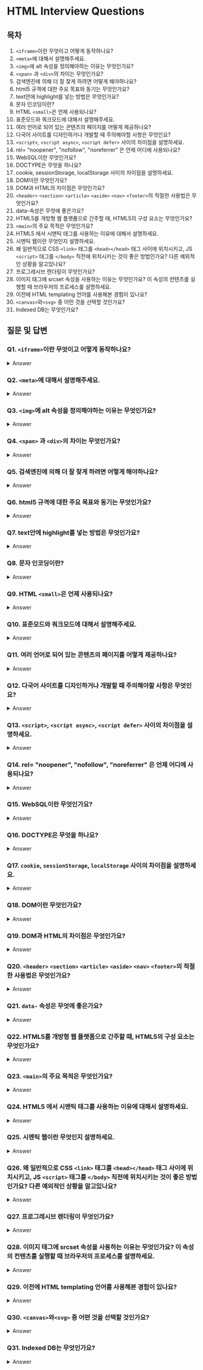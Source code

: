# HTML Interview Questions

## 목차

1. `<iframe>`이란 무엇이고 어떻게 동작하나요?
2. `<meta>`에 대해서 설명해주세요.
3. `<img>`에 alt 속성을 정의해야하는 이유는 무엇인가요?
4. `<span>` 과 `<div>`의 차이는 무엇인가요?
5. 검색엔진에 의해 더 잘 찾게 하려면 어떻게 해야하나요?
6. html5 규격에 대한 주요 목표와 동기는 무엇인가요?
7. text안에 highlight를 넣는 방법은 무엇인가요?
8. 문자 인코딩이란?
9. HTML `<small>`은 언제 사용되나요?
10. 표준모드와 쿼크모드에 대해서 설명해주세요.
11. 여러 언어로 되어 있는 콘텐츠의 페이지를 어떻게 제공하나요?
12. 다국어 사이트를 디자인하거나 개발할 때 주의해야할 사항은 무엇인요?
13. `<script>`, `<script async>`, `<script defer>` 사이의 차이점을 설명하세요.
14. rel= "noopener", "nofollow", "noreferrer" 은 언제 어디에 사용되나요?
15. WebSQL이란 무엇인가요?
16. DOCTYPE은 무엇을 하나요?
17. cookie, sessionStorage, localStorage 사이의 차이점을 설명하세요.
18. DOM이란 무엇인가요?
19. DOM과 HTML의 차이점은 무엇인가요?
20. `<header>` `<section>` `<article>` `<aside>` `<nav>` `<footer>`의 적절한 사용법은 무엇인가요?
21. data-속성은 무엇에 좋은가요?
22. HTML5를 개방형 웹 플랫폼으로 간주할 때, HTML5의 구성 요소는 무엇인가요?
23. `<main>`의 주요 목적은 무엇인가요?
24. HTML5 에서 시맨틱 태그를 사용하는 이유에 대해서 설명하세요.
25. 시멘틱 웹이란 무엇인지 설명하세요.
26. 왜 일반적으로 CSS `<link>` 태그를 `<head></head>` 태그 사이에 위치시키고, JS `<script>` 태그를 `</body>` 직전에 위치시키는 것이 좋은 방법인가요? 다른 예외적인 상황을 알고있나요?
27. 프로그레시브 렌더링이 무엇인가요?
28. 이미지 태그에 srcset 속성을 사용하는 이유는 무엇인가요? 이 속성의 컨텐츠를 실행할 때 브라우저의 프로세스를 설명하세요.
29. 이전에 HTML templating 언어를 사용해본 경험이 있나요?
30. `<canvas>`와`<svg>` 중 어떤 것을 선택할 것인가요?
31. Indexed DB는 무엇인가요?

## 질문 및 답변

### Q1. `<iframe>`이란 무엇이고 어떻게 동작하나요?

<details>
<summary>Answer</summary>

`<iframe>`은 현재 웹페이지에 다른 웹페이지의 문서를 불러와서 삽입하는 태그입니다.

```html
<iframe src="삽입할 페이지 주소" width="너비" height="높이"></iframe>
```

하지만 `<iframe>`은 사용하지 않는 것이 좋습니다.

이유는 아래와 같습니다.

1. 반응협 웹사이트를 구축할 때 불편합니다.
2. 웹 접근성의 저해 요인이 됩니다.

</details>

### Q2. `<meta>`에 대해서 설명해주세요.

<details>
<summary>Answer</summary>

`<meta>`는 문서의 정보를 담고있는 태그입니다.

검색엔진에 의해 검색되는 단어를 지정할 수 있습니다.

```html
<meta name="keyword" content="검색되는 단어" />
```

검색 결과에 표시되는 문자를 지정할 수 있습니다.

```html
<meta name="description" content="검색 결과에 표시되는 단어" />
```

검색 엔진에 의한 검색을 피할 수 있습니다.

- noindex : 웹 크롤러가 수집을 할 때 index 하지 않도록 하는 작업
- nofollow : 웹 크롤러가 수집을 할 때 문서에 링크된 다른 문서를 긁어가는 것을 건너뛴다.

```html
<meta name="robots" content="noindex, nofollow" />
```

</details>

### Q3. `<img>`에 alt 속성을 정의해야하는 이유는 무엇인가요?

<details>
<summary>Answer</summary>

이미지가 렌더링 되지 않았을 때 어떠한 이미지인지 정보를 알려주기 위함입니다.

검색 엔진은 이미지에 대한 정보를 `alt` 속성을 참조합니다.

시각 장애인을 위해 사용되는 스크린리더는 `alt`속성을 읽어줍니다.

</details>

### Q4. `<span>` 과 `<div>`의 차이는 무엇인가요?

<details>
<summary>Answer</summary>

차이는 **element, margin, width, height** 가 있습니다.

`<span>`은 아래와 같습니다.

- inline 요소입니다.
- margin은 좌,우 만 적용됩니다.
- width, height 값이 무시됩니다.

`<div>`은 아래와 같습니다.

- block 요소입니다.
- margin은 상, 하, 좌, 우 적용됩니다.
- width, height 값에 영향을 받습니다.

</details>

### Q5. 검색엔진에 의해 더 잘 찾게 하려면 어떻게 해야하나요?

<details>
<summary>Answer</summary>

`<meta>` 속성에 `keyword`, `description`을 추가하면 됩니다.

```html
<meta name="keyword" content="검색되는 단어" />
<meta name="description" content="검색 결과에 표시되는 단어" />
```

</details>

### Q6. html5 규격에 대한 주요 목표와 동기는 무엇인가요?

<details>
<summary>Answer</summary>

1. 구체적인 문맥요소 : 시멘틱 태그를 사용하여 태그를 구체화한다.
2. 서버와의 연결 : socket등을 이용하여 서버와의 통신을 한다.
3. 오프라인과 저장소 : localStorage, sessionStorage 등
4. 2D/3D 그래픽 효과 : `<canvas>`
5. 멀티미디어 기능 향상 : `<audio>`
6. 다양한 입출력 기능 추가

</details>

### Q7. text안에 highlight를 넣는 방법은 무엇인가요?

<details>
<summary>Answer</summary>

방법은 2가지가 있습니다

1. `<mark>` 를 사용하는 방법

```html
<mark>하이라트를 할 문자입니다.</mark>
```

2. css를 이용하는 방법

```html
<span style="background:yellow">하이라트를 할 문자입니다.</span>
```

</details>

### Q8. 문자 인코딩이란?

<details>
<summary>Answer</summary>

HTML 페이지를 올바르게 렌더링하기 위해 **웹브라우저에게 사용할 문자열을 알려주는 것**입니다.

```html
<meta charset="UTF-8" />
```

</details>

### Q9. HTML `<small>`은 언제 사용되나요?

<details>
<summary>Answer</summary>

`<small>`은 저작권, 회사소개, 약관 등에 사용됩니다.

</details>

### Q10. 표준모드와 쿼크모드에 대해서 설명해주세요.

<details>
<summary>Answer</summary>

웹 브라우저는 **표준모드와 쿼크모드** 두 가지 렌더링 모드가 있습니다.

브라우저는 선언된 **DOCTYPE**에 따라 렌더링할 모드를 결정하는데 이를 **doctype switching**이라고합니다.

표준모드는 하위호환성을 배재하고 현재 표준 형식만을 인정하는 렌더링 모드입니다.

쿼크모드는 하위호한성을 유지하기위해 현재 표준에 어긋나는 형식을 지원하는 렌더링 모드입니다.

</details>

### Q11. 여러 언어로 되어 있는 콘텐츠의 페이지를 어떻게 제공하나요?

<details>
<summary>Answer</summary>

1. 클라이언트는 헤더에 `accept-language` 속성을 이용하여 기본 언어에 대한 설정 정보를 서버로 요청합니다.

2. 응답받은 서버는 이 정보를 사용하여 해당 언어가 제공 가능한 경우, 클라이언트로 해당 언어 버전의 문서를 반환합니다.

3. 클라이언트는 반환된 문서를 보여줍니다.

</details>

### Q12. 다국어 사이트를 디자인하거나 개발할 때 주의해야할 사항은 무엇인요?

<details>
<summary>Answer</summary>

1. html lang 속성을 사용합니다.
2. 국가/언어를 쉽게 변경할 수 있도록 디자인합니다.
3. 날짜와 통화 형식을 고려합니다.
4. 텍스트를 포함한 이미지를 사용하지 않습니다.
5. 국가마다 단어를 표현하는 글자 수를 고려하여 레이아웃이 깨지지 않도록 디자인합니다.

</details>

### Q13. `<script>`, `<script async>`, `<script defer>` 사이의 차이점을 설명하세요.

<details>
<summary>Answer</summary>

`<script>`는 HTML 파싱을 중단하고 스크립트를 실행한다. 실행이 완료되면 HTML 파싱을 재시작합니다.

`<script async>`는 HTML과 Script를 비동기적으로 가져오며, 실행이 가능할 때 즉시 실행됩니다.

스크립트가 다른 페이지의 스크립트들과 독립적일 때 사용하면 좋습니다.

`<script defer>`는 `<script async>`와 같이 HTML과 Script를 비동기적으로 가져오지만, 페이지가 모두 로드된 후에 실행됩니다.

</details>

### Q14. rel= "noopener", "nofollow", "noreferrer" 은 언제 어디에 사용되나요?

<details>
<summary>Answer</summary>

`noopener`은 보안을 위한 속성입니다.

`target = _blank`인 링크를 클릭하면 새 탭에서 페이지가 열립니다.

이 때 열린 쪽에서 자바스크립트를 이용(`window.opener`)하면 window 객체에 접근할 수 있게 됩니다. 이러한 접근으로 인하여 악의적으로 사용되는 것을 방지하기 위해 쓰입니다.

`nofollow`은 검색 엔진이 해당 링크를 크롤링하지 않기 위한 속성입니다.

일반적으로 댓글 또는 포럼의 링크에서 사용됩니다.

`noreferrer`은 현재 요청이 어디에서 왔는지 감추는 속성입니다.

요청을 받는 쪽에서 해당 요청이 어디에서 왔는지를 알 필요가 없을 때 사용됩니다.

</details>

### Q15. WebSQL이란 무엇인가요?

<details>
<summary>Answer</summary>

WebSQL 구조적이고 체계화된 관계형 데이터를 저장하는데 쓰이는 DB입니다.

현재는 독립 구현체의 부족으로 인해 사용되지 않습니다.

</details>

### Q16. DOCTYPE은 무엇을 하나요?

<details>
<summary>Answer</summary>

DOCTYPE은 Document Type의 약자입니다.

DTD(Document Type Definition)을 통해 현재의 웹 문서가 어떠한 HTML 버전으로 작성되어있는지 웹 브라우저에게 전달하는 역할을 합니다.

</details>

### Q17. `cookie`, `sessionStorage`, `localStorage` 사이의 차이점을 설명하세요.

<details>
<summary>Answer</summary>

`cookie`는 클라이언트, 서버에 의해 생성되며 수동으로 만료기간을 설정할 수 있습니다.

`sessionStorage`는 클라이언트에 의해 생성되며 탭을 닫을 때 만료됩니다.

`localStorage`는 클라이언트에 의해 생성되며 영구적으로 보존됩니다.

</details>

### Q18. DOM이란 무엇인가요?

<details>
<summary>Answer</summary>

DOM은 HTML문서에 대한 인터페이스입니다.

- 페이지의 콘텐츠 및 구조와 스타일 접근 및 조작을 할 수 있는 API를 제공합니다.

</details>

### Q19. DOM과 HTML의 차이점은 무엇인가요?

<details>
<summary>Answer</summary>

DOM은 HTML을 이용하여 실제로 화면에 나타내는 인터페이스입니다.

- HTML 문서의 내용과 구조 -> 객체모델로 변환 -> 다양한 프로그램에서 사용 방식입니다.

HTML은 최초의 화면을 그릴 때 사용하는 설계도와 비슷합니다.

- 화면에 보이고자하는 모양과 구조를 문서로 단순한 텍스트로 구성하여 만드는 것입니다.

</details>

### Q20. `<header>` `<section>` `<article>` `<aside>` `<nav>` `<footer>`의 적절한 사용법은 무엇인가요?

<details>
<summary>Answer</summary>

`<header>` : 제목

`<section>` : 본문의 종류 (ex: 연애, 뉴스 등과 같은 대분류)

`<article>` : 본문 실질적인 내용

`<aside>` : 본문 이외의 내용

`<nav>` : 메뉴

`<footer>` : 회사소개, 저작권 등

</details>

### Q21. `data-` 속성은 무엇에 좋은가요?

<details>
<summary>Answer</summary>

`data-`는 특정한 데이터를 DOM요소에 저장해두기 위해 사용됩니다.

이전과 같이 hidden으로 태그를 숨겨두고 데이터를 저장할 필요가 없습니다.

그로 인한 장점은 아래와 같습니다.

1. HTML 스크립트가 훨씬 간결해졌습니다.
2. HTML 요소에 여러 `data-`속성을 동시에 사용할 수 있습니다.

요즘에는, `data-` 속성을 사용하는 것을 권장하지 않습니다. 그 이유 중 하나는 사용자가 브라우저의 inspect 기능를 사용하여 데이터 속성을 쉽게 수정할 수 있다는 것입니다.

데이터 모델은 JavaScript 자체에 더 잘 저장되며, 라이브러리나 프레임워크의 데이터 바인딩을 통해 DOM을 업데이트된 상태로 유지하는 것이 더 낫습니다.

</details>

### Q22. HTML5를 개방형 웹 플랫폼으로 간주할 때, HTML5의 구성 요소는 무엇인가요?

<details>
<summary>Answer</summary>

1. 의미 - 콘텐츠를 보다 더 정확하게 설명할 수 있도록 허용합니다.
2. 연결 - 새롭고 혁신적인 방법으로 서버와 통신할 수 있도록 허용합니다.
3. 오프라인과 저장소 - 웹 페이지가 클라이언트 측에서 데이터를 로컬로 저장하여, 오프라인에서보다 효율적으로 작동하도록 허용합니다.
4. 멀티미디어 - 개방형 웹에서 비디오와 오디오를 일급으로 만듭니다.
5. 2D/3D 그래픽과 효과 - 훨씬 다양한 프레젠테이션 옵션을 허용합니다.
6. 성능과 통합 - 컴퓨터 하드웨어의 성능 최적화와 개선으로 더 나은 사용을 제공합니다.
7. 장치 접근 - 다양한 입출력 장치의 사용을 허용합니다.
8. 스타일링 - 사용자가 더 세련된 테마를 사용하게 합니다.

</details>

### Q23. `<main>`의 주요 목적은 무엇인가요?

<details>
<summary>Answer</summary>

`<main>`태그는 해당 문서의 `<body>`요소의 주 콘텐츠를 정의할 때 사용합니다.

단 하나의 `<main>` 요소 만이 존재해야 합니다.

</details>

### Q24. HTML5 에서 시맨틱 태그를 사용하는 이유에 대해서 설명하세요.

<details>
<summary>Answer</summary>

**문서에 의미를 부여하는 행위**로써, 개발자가 의도한 요소의 의미가 명확히 드러납니다.

그 결과 코드의 **가독성을 높이며 유지보수를 쉽게**합니다.

</details>

### Q25. 시멘틱 웹이란 무엇인지 설명하세요.

<details>
<summary>Answer</summary>

웹 문서에 `<meta>` 정보를 추가함으로써 관계와 의미를 부여하고 이를 통해 거대한 데이터베이스를 구축하려고하는 발상입니다.

</details>

### Q26. 왜 일반적으로 CSS `<link>` 태그를 `<head></head>` 태그 사이에 위치시키고, JS `<script>` 태그를 `</body>` 직전에 위치시키는 것이 좋은 방법인가요? 다른 예외적인 상황을 알고있나요?

<details>
<summary>Answer</summary>

`<head>` 안에 `<link>`를 넣는 이유

1. 최적화된 페이지를 구축하기 위한 명세에 포함되어있기 때문입니다.
2. HTML은 DOM을 생성하고 CSS는 CSSOM을 생성합니다. DOM과 CSSOM을 이용하여 `first meaningful paint`를 가능하게 합니다. 이 점진적인 렌더링은 사이트의 성능 점수에서 측정되는 사이트 최적화의 범주입니다.

`</body>` 직전에 `<script>`를 넣는 이유

`<script>`태그는 html파싱을 중단시키고 스크립트를 실행하는 특성이 있습니다.

`<script>`태그를 `</body>` 직전에 위치시킴으로써 전체 문서가 파싱될 때까지 스크립트는 실행되지 않고 이렇게 함으로써 DOM요소를 조작해야하는 코드가 오류가 생기지 않습니다.

대안으로는 `<script defer>`을 이용하는 것입니다.

</details>

### Q27. 프로그레시브 렌더링이 무엇인가요?

<details>
<summary>Answer</summary>

사용자에게 의미있는 컨텐츠를 빠르게 보여주기 위한 성능 향상 기술입니다.

관련 기술로는 아래와 같습니다.

1. 이미지 지연로딩

   페이지의 이미지를 한꺼번에 로딩하지 않습니다.

   JS를 사용하여 사용자가 이미지를 표시하는 페이지 부분으로 스크롤할 때 이미지를 로드할 수 있습니다.

2. 콘텐츠의 우선순위 설정

   브라우저는 중요한 콘텐츠를 먼저 보여주고 중요하지 않은 콘텐츠는 나중에 렌러딩합니다.

</details>

### Q28. 이미지 태그에 srcset 속성을 사용하는 이유는 무엇인가요? 이 속성의 컨텐츠를 실행할 때 브라우저의 프로세스를 설명하세요.

<details>
<summary>Answer</summary>

기기의 디스플레이어의 크기에 따라 다른 이미지를 보여주기 위해서 사용됩니다.

1. 해상도가 레티나(2.x)인 경우 고품질 이미지를 제공함으로써 UX가 향상됩니다.
2. 저사양기기의 경우 저품질 이미지를 제공함으로써 메모리를 절약할 수 있습니다.

`srcset` 속성의 콘텐츠를 실행할 때 브라우저의 프로세스는 아래와 같습니다.

```html
<!-- 이미지의 width : 320px 이라고 가정 -->
<img srcset="small.jpg 500w medium.jpg 1000w large.jpg 2000w" />

<!-- 500/320 : 1.5625 -->
<!-- 1000/320 : 3.125 -->
<!-- 2000/320 : 6.25 -->
```

클라이언트 해상도가 1.x 일 때 1.5625가 가장 작기 때문에 500w인 small.jpg가 선택됩니다.

클라이언트 해상도가 2.x 일 때 브라우저는 최소값에 가장 위로 가까운 해상도를 사용하게 됩니다.

비율값이 2에 가까운 1000w인 medium.jpg가 선택됩니다.

</details>

### Q29. 이전에 HTML templating 언어를 사용해본 경험이 있나요?

<details>
<summary>Answer</summary>

</details>

### Q30. `<canvas>`와`<svg>` 중 어떤 것을 선택할 것인가요?

<details>
<summary>Answer</summary>

작업의 종류에 따라 선택할 것입니다.

`canvas`는 픽셀 기반으로써 고성능 애니메이션이나 동영상 작업을 할 때 선택할 것입니다.

`svg`는 모양 기반으로써 깨지지 않는 특성이 있기 때문에 정적이미지나 인쇄용 고품질 문서 작성을 할 때 선택할 것입니다.

</details>

### Q31. Indexed DB는 무엇인가요?

<details>
<summary>Answer</summary>

**javascript 기반의 객체지향 트랜잭션 데이터베이스 시스템**입니다.

특징은 아래와 같습니다.

1. 키와 값 한쌍으로 저장합니다.
2. 트랜잭션 데이터베이스 모델을 기반으로 만들어졌습니다.
3. 비동기 방식으로 이루어집니다.

</details>
